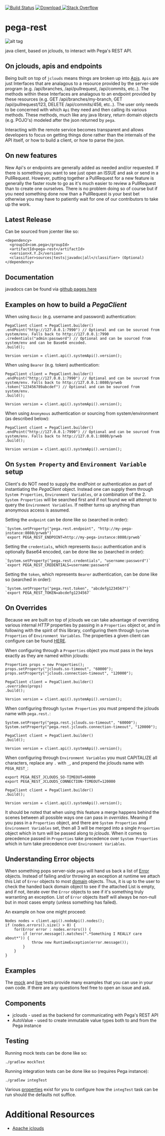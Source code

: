 
[![Build Status](https://travis-ci.org/pegasystems/pega-rest.svg?branch=master)](https://travis-ci.org/pegasystems/pega-rest)
[![Download](https://api.bintray.com/packages/pegasystems/java-libraries/pega-rest/images/download.svg) ](https://bintray.com/pegasystems/java-libraries/pega-rest/_latestVersion)
[![Stack Overflow](https://img.shields.io/badge/stack%20overflow-pega&#8211;rest-4183C4.svg)](https://stackoverflow.com/questions/tagged/pega+rest)

# pega-rest
![alt tag](https://www.pega.com/sites/default/files/styles/640/public/media/images/2018-06/infinity-logo-prevcard.png)

java client, based on jclouds, to interact with Pega's REST API.

## On jclouds, apis and endpoints
Being built on top of `jclouds` means things are broken up into [Apis](https://github.com/pegasystems/pega-rest/tree/master/src/main/java/com/pega/rest/features).
`Apis` are just Interfaces that are analagous to a resource provided by the server-side program (e.g. /api/branches, /api/pullrequest, /api/commits, etc..).
The methods within these Interfaces are analagous to an endpoint provided by these resources (e.g. GET /api/branches/my-branch, GET /api/pullrequest/123, DELETE /api/commits/456, etc..).
The user only needs to be concerned with which `Api` they need and then calling its various methods. These methods, much like any java library, return domain objects
(e.g. POJO's) modeled after the json returned by `pega`.

Interacting with the remote service becomes transparent and allows developers to focus on getting
things done rather than the internals of the API itself, or how to build a client, or how to parse the json.

## On new features

New Api's or endpoints are generally added as needed and/or requested. If there is something you want
to see just open an ISSUE and ask or send in a PullRequest. However, putting together a PullRequest
for a new feature is generally the faster route to go as it's much easier to review a PullRequest
than to create one ourselves. There is no problem doing so of course but if you need something done
now than a PullRequest is your best bet otherwise you may have to patiently wait for one of our
contributors to take up the work.

## Latest Release

Can be sourced from jcenter like so:

    <dependency>
      <groupId>com.pega</groupId>
      <artifactId>pega-rest</artifactId>
      <version>X.Y.Z</version>
      <classifier>sources|tests|javadoc|all</classifier> (Optional)
    </dependency>

## Documentation

javadocs can be found via [github pages here](http://pegasystems.github.io/pega-rest/docs/javadoc/)

## Examples on how to build a _PegaClient_

When using `Basic` (e.g. username and password) authentication:

    PegaClient client = PegaClient.builder()
    .endPoint("http://127.0.0.1:7990") // Optional and can be sourced from system/env. Falls back to http://127.0.0.1:7990
    .credentials("admin:password") // Optional and can be sourced from system/env and can be Base64 encoded.
    .build();

    Version version = client.api().systemApi().version();

When using `Bearer` (e.g. token) authentication:

    PegaClient client = PegaClient.builder()
    .endPoint("http://127.0.0.1:7990") // Optional and can be sourced from system/env. Falls back to http://127.0.0.1:8080/prweb
    .token("123456789abcdef") // Optional and can be sourced from system/env.
    .build();

    Version version = client.api().systemApi().version();

When using `Anonymous` authentication or sourcing from system/environment (as described below):

    PegaClient client = PegaClient.builder()
    .endPoint("http://127.0.0.1:7990") // Optional and can be sourced from system/env. Falls back to http://127.0.0.1:8080/prweb
    .build();

    Version version = client.api().systemApi().version();

## On `System Property` and `Environment Variable` setup

Client's do NOT need to supply the endPoint or authentication as part of instantiating the
_PegaClient_ object. Instead one can supply them through `System Properties`, `Environment
Variables`, or a combination of the 2. `System Properties` will be searched first and if not
found we will attempt to query the `Environment Variables`. If neither turns up anything
than anonymous access is assumed.

Setting the `endpoint` can be done like so (searched in order):

    `System.setProperty("pega.rest.endpoint", "http://my-pega-instance:8080/prweb")`
    `export PEGA_REST_ENDPOINT=http://my-pega-instance:8080/prweb`

Setting the `credentials`, which represents `Basic` authentication and is optionally Base64 encoded, can be done like so (searched in order):

    `System.setProperty("pega.rest.credentials", "username:password")`
    `export PEGA_REST_CREDENTIALS=username:password`

Setting the `token`, which represents `Bearer` authentication, can be done like so (searched in order):

    `System.setProperty("pega.rest.token", "abcdefg1234567")`
    `export PEGA_REST_TOKEN=abcdefg1234567`

## On Overrides

Because we are built on top of jclouds we can take advantage of overriding various internal _HTTP_ properties by
passing in a `Properties` object or, and in following with the spirit of this library, configuring them
through `System Properties` of `Environment Variables`. The properties a given client can configure can be
found [HERE](https://github.com/jclouds/jclouds/blob/master/core/src/main/java/org/jclouds/Constants.java).

When configuring through a `Properties` object you must pass in the keys exactly as they are named within jclouds:

    Properties props = new Properties();
    props.setProperty("jclouds.so-timeout", "60000");
    props.setProperty("jclouds.connection-timeout", "120000");

    PegaClient client = PegaClient.builder()
    .overrides(props)
    .build();

    Version version = client.api().systemApi().version();

When configuring through `System Properties` you must prepend the jclouds name with `pega.rest.`:

    System.setProperty("pega.rest.jclouds.so-timeout", "60000");
    System.setProperty("pega.rest.jclouds.connection-timeout", "120000");

    PegaClient client = PegaClient.builder()
    .build();

    Version version = client.api().systemApi().version();

When configuring through `Environment Variables` you must CAPITALIZE all characters,
replace any `.` with `_`, and prepend the jclouds name with `PEGA_REST_`:

    export PEGA_REST_JCLOUDS_SO-TIMEOUT=60000
    export PEGA_REST_JCLOUDS_CONNECTION-TIMEOUT=120000

    PegaClient client = PegaClient.builder()
    .build();

    Version version = client.api().systemApi().version();

It should be noted that when using this feature a merge happens behind the scenes between all
possible ways one can pass in _overrides_. Meaning if you pass in a `Properties` object, and
there are `System Properties` and `Environment Variables` set, then all 3 will be merged into
a single `Properties` object which in turn will be passed along to _jclouds_. When it comes to
precedence passed in `Properties` take precedence over `System Properties` which in turn
take precedence over `Environment Variables`.

## Understanding Error objects

When something pops server-side `pega` will hand us back a list of [Error](https://github.com/pegasystems/pega-rest/blob/master/src/main/java/com/pega/rest/domain/common/Error.java) objects. Instead of failing and/or throwing an exception at runtime we attach this List of `Error` objects
to most [domain](https://github.com/pegasystems/pega-rest/tree/master/src/main/java/com/pega/rest/domain) objects. Thus, it is up to the user to check the handed back domain object to see if the attached List is empty, and if not, iterate over the `Error` objects to see if it's something
truly warranting an exception. List of `Error` objects itself will always be non-null but in most cases empty (unless something has failed).

An example on how one might proceed:

    Nodes nodes = client.api().nodeApi().nodes();
    if (nodes.errors().size() > 0) {
        for(Error error : nodes.errors()) {
            if (error.message().matches(".*Something I REALLY care about*")) {
                throw new RuntimeException(error.message());
            }
        }
    }


## Examples

The [mock](https://github.com/pegasystems/pega-rest/tree/master/src/test/java/com/pega/rest/features) and [live](https://github.com/pegasystems/pega-rest/tree/master/src/test/java/com/pega/rest/features) tests provide many examples
that you can use in your own code. If there are any questions feel free to open an issue and ask.

## Components

- jclouds \- used as the backend for communicating with Pega's REST API
- AutoValue \- used to create immutable value types both to and from the Pega instance

## Testing

Running mock tests can be done like so:

    ./gradlew mockTest

Running integration tests can be done like so (requires Pega instance):

    ./gradlew integTest

Various [properties](https://github.com/pegasystems/pega-rest/tree/master/gradle.properties) exist for you to configure how the `integTest` task can be run should the defaults not suffice.

# Additional Resources

* [Apache jclouds](https://jclouds.apache.org/start/)
